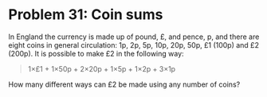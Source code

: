 # Problem 31: Coin sums

In England the currency is made up of pound, £, and pence, p, and there are 
eight coins in general circulation: 1p, 2p, 5p, 10p, 20p, 50p, £1 (100p) and
£2 (200p). It is possible to make £2 in the following way:

>   1×£1 + 1×50p + 2×20p + 1×5p + 1×2p + 3×1p

How many different ways can £2 be made using any number of coins?
